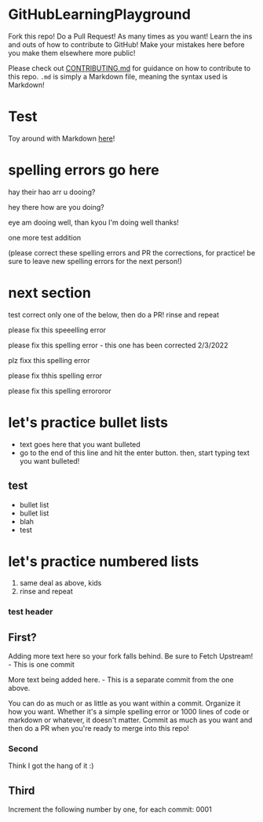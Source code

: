 # GitHubLearningPlayground
<!--- Please do not delete the below comment, everything else is free reign -->
Fork this repo! Do a Pull Request! As many times as you want! Learn the ins and outs of how to contribute to GitHub! Make your mistakes here before you make them elsewhere more public! 

Please check out [CONTRIBUTING.md](https://github.com/Digital-Forensics-Discord-Server/GitHubLearningPlayground/blob/main/CONTRIBUTING.md) for guidance on how to contribute to this repo. `.md` is simply a Markdown file, meaning the syntax used is Markdown!
<!--- Please do not delete the above comment, everything else is free reign! -->

# Test

<!--- Please do not delete the below comment, everything else is free reign -->
Toy around with Markdown [here](https://docs.github.com/en/github/writing-on-github/getting-started-with-writing-and-formatting-on-github/basic-writing-and-formatting-syntax)!
<!--- Please do not delete the above comment, everything else is free reign! -->


# spelling errors go here

hay their hao arr u dooing?

hey there how are you doing?

eye am dooing well, than kyou
I'm doing well thanks!

one more test addition

(please correct these spelling errors and PR the corrections, for practice! be sure to leave new spelling errors for the next person!)

# next section

test
correct only one of the below, then do a PR! rinse and repeat

please fix this speeelling error

please fix this spelling error - this one has been corrected 2/3/2022

plz fixx this spelling error

please fix thhis spelling error

please fix this spelling errororor

# let's practice bullet lists

* text goes here that you want bulleted
* go to the end of this line and hit the enter button. then, start typing text you want bulleted!

## test

* bullet list
* bullet list
* blah
* test

# let's practice numbered lists

1. same deal as above, kids
2. rinse and repeat

### test header

## First?

Adding more text here so your fork falls behind. Be sure to Fetch Upstream! - This is one commit

More text being added here. - This is a separate commit from the one above.

You can do as much or as little as you want within a commit. Organize it how you want. Whether it's a simple spelling error or 1000 lines of code or markdown or whatever, it doesn't matter. Commit as much as you want and then do a PR when you're ready to merge into this repo!

### Second
Think I got the hang of it :)

## Third

Increment the following number by one, for each commit: 0001

